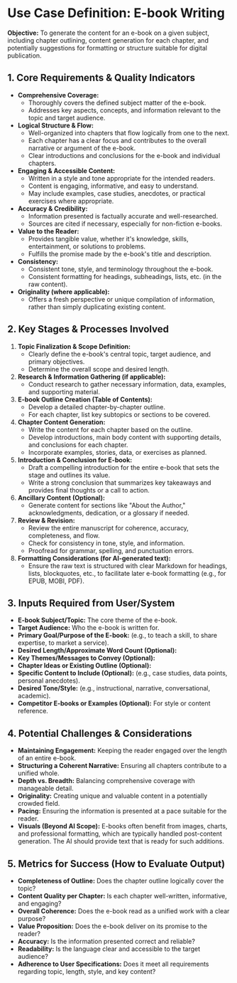 # Use Case Definition: E-book Writing

**Objective:** To generate the content for an e-book on a given subject, including chapter outlining, content generation for each chapter, and potentially suggestions for formatting or structure suitable for digital publication.

## 1. Core Requirements & Quality Indicators

*   **Comprehensive Coverage:**
    *   Thoroughly covers the defined subject matter of the e-book.
    *   Addresses key aspects, concepts, and information relevant to the topic and target audience.
*   **Logical Structure & Flow:**
    *   Well-organized into chapters that flow logically from one to the next.
    *   Each chapter has a clear focus and contributes to the overall narrative or argument of the e-book.
    *   Clear introductions and conclusions for the e-book and individual chapters.
*   **Engaging & Accessible Content:**
    *   Written in a style and tone appropriate for the intended readers.
    *   Content is engaging, informative, and easy to understand.
    *   May include examples, case studies, anecdotes, or practical exercises where appropriate.
*   **Accuracy & Credibility:**
    *   Information presented is factually accurate and well-researched.
    *   Sources are cited if necessary, especially for non-fiction e-books.
*   **Value to the Reader:**
    *   Provides tangible value, whether it's knowledge, skills, entertainment, or solutions to problems.
    *   Fulfills the promise made by the e-book's title and description.
*   **Consistency:**
    *   Consistent tone, style, and terminology throughout the e-book.
    *   Consistent formatting for headings, subheadings, lists, etc. (in the raw content).
*   **Originality (where applicable):**
    *   Offers a fresh perspective or unique compilation of information, rather than simply duplicating existing content.

## 2. Key Stages & Processes Involved

1.  **Topic Finalization & Scope Definition:**
    *   Clearly define the e-book's central topic, target audience, and primary objectives.
    *   Determine the overall scope and desired length.
2.  **Research & Information Gathering (if applicable):**
    *   Conduct research to gather necessary information, data, examples, and supporting material.
3.  **E-book Outline Creation (Table of Contents):**
    *   Develop a detailed chapter-by-chapter outline.
    *   For each chapter, list key subtopics or sections to be covered.
4.  **Chapter Content Generation:**
    *   Write the content for each chapter based on the outline.
    *   Develop introductions, main body content with supporting details, and conclusions for each chapter.
    *   Incorporate examples, stories, data, or exercises as planned.
5.  **Introduction & Conclusion for E-book:**
    *   Draft a compelling introduction for the entire e-book that sets the stage and outlines its value.
    *   Write a strong conclusion that summarizes key takeaways and provides final thoughts or a call to action.
6.  **Ancillary Content (Optional):**
    *   Generate content for sections like "About the Author," acknowledgments, dedication, or a glossary if needed.
7.  **Review & Revision:**
    *   Review the entire manuscript for coherence, accuracy, completeness, and flow.
    *   Check for consistency in tone, style, and information.
    *   Proofread for grammar, spelling, and punctuation errors.
8.  **Formatting Considerations (for AI-generated text):**
    *   Ensure the raw text is structured with clear Markdown for headings, lists, blockquotes, etc., to facilitate later e-book formatting (e.g., for EPUB, MOBI, PDF).

## 3. Inputs Required from User/System

*   **E-book Subject/Topic:** The core theme of the e-book.
*   **Target Audience:** Who the e-book is written for.
*   **Primary Goal/Purpose of the E-book:** (e.g., to teach a skill, to share expertise, to market a service).
*   **Desired Length/Approximate Word Count (Optional):**
*   **Key Themes/Messages to Convey (Optional):**
*   **Chapter Ideas or Existing Outline (Optional):**
*   **Specific Content to Include (Optional):** (e.g., case studies, data points, personal anecdotes).
*   **Desired Tone/Style:** (e.g., instructional, narrative, conversational, academic).
*   **Competitor E-books or Examples (Optional):** For style or content reference.

## 4. Potential Challenges & Considerations

*   **Maintaining Engagement:** Keeping the reader engaged over the length of an entire e-book.
*   **Structuring a Coherent Narrative:** Ensuring all chapters contribute to a unified whole.
*   **Depth vs. Breadth:** Balancing comprehensive coverage with manageable detail.
*   **Originality:** Creating unique and valuable content in a potentially crowded field.
*   **Pacing:** Ensuring the information is presented at a pace suitable for the reader.
*   **Visuals (Beyond AI Scope):** E-books often benefit from images, charts, and professional formatting, which are typically handled post-content generation. The AI should provide text that is ready for such additions.

## 5. Metrics for Success (How to Evaluate Output)

*   **Completeness of Outline:** Does the chapter outline logically cover the topic?
*   **Content Quality per Chapter:** Is each chapter well-written, informative, and engaging?
*   **Overall Coherence:** Does the e-book read as a unified work with a clear purpose?
*   **Value Proposition:** Does the e-book deliver on its promise to the reader?
*   **Accuracy:** Is the information presented correct and reliable?
*   **Readability:** Is the language clear and accessible to the target audience?
*   **Adherence to User Specifications:** Does it meet all requirements regarding topic, length, style, and key content?
